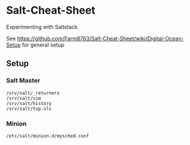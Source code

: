 # Salt-Cheat-Sheet
Experimenting with Saltstack

See https://github.com/Farm8763/Salt-Cheat-Sheet/wiki/Digital-Ocean-Setup for general setup

## Setup

### Salt Master
```
/srv/salt/_returners
/srv/salt/vim
/srv/salt/history
/srv/salt/top.sls
```

### Minion
```
/etc/salt/minion.d/mysched.conf
```
